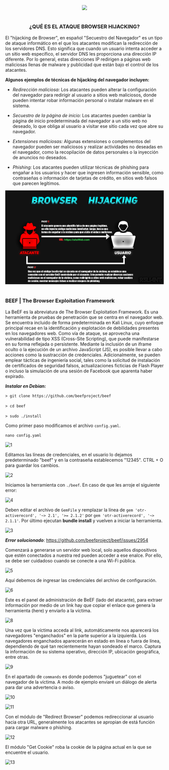 <p align="center">
  <a href="https://github.com/DenverCoder1/readme-typing-svg"><img src="https://readme-typing-svg.herokuapp.com?color=D1F700&width=420&lines=Ataque+de+Browser+Hijacking+[BeEF]"></a>
</p>

<h1 align="center"></h1>

<h3 align="center">¿QUÉ ES EL ATAQUE BROWSER HIJACKING?</h3>

El "hijacking de Browser", en español "Secuestro del Navegador" es un tipo de ataque informático en el que los atacantes modifican la redirección de los servidores DNS. Esto significa que cuando un usuario intenta acceder a un sitio web específico, el servidor DNS les proporciona una dirección IP diferente. Por lo general, estas direcciones IP redirigen a páginas web maliciosas llenas de malware y publicidad que están bajo el control de los atacantes.

**Algunos ejemplos de técnicas de hijacking del navegador incluyen:**

- _Redirección maliciosa:_ Los atacantes pueden alterar la configuración del navegador para redirigir al usuario a sitios web maliciosos, donde pueden intentar robar información personal o instalar malware en el sistema.

- _Secuestro de la página de inicio:_ Los atacantes pueden cambiar la página de inicio predeterminada del navegador a un sitio web no deseado, lo que obliga al usuario a visitar ese sitio cada vez que abre su navegador.

- _Extensiones maliciosas:_ Algunas extensiones o complementos del navegador pueden ser maliciosos y realizar actividades no deseadas en el navegador, como la recopilación de datos personales o la inyección de anuncios no deseados.

- _Phishing:_ Los atacantes pueden utilizar técnicas de phishing para engañar a los usuarios y hacer que ingresen información sensible, como contraseñas o información de tarjetas de crédito, en sitios web falsos que parecen legítimos.

<p align="center">
  <img src="https://github.com/R3LI4NT/articulos/blob/main/Pentesting/ING-SOCIAL/img/Browser_Hijacking.png">
</p>

<h1 align="center"></h1>

### BEEF | The Browser Exploitation Framework

La BeEF es la abreviatura de The Browser Exploitation Framework. Es una herramienta de pruebas de penetración que se centra en el navegador web. Se encuentra incluido de forma predeterminada en Kali Linux, cuyo enfoque principal recae en la identificación y explotación de debilidades presentes en los navegadores web. Como vía de ataque, se aprovecha una vulnerabilidad de tipo XSS (Cross-Site Scripting), que puede manifestarse en su forma reflejada o persistente. Mediante la inclusión de un iframe oculto o la ejecución de un archivo JavaScript (JS), es posible llevar a cabo acciones como la sustracción de credenciales. Adicionalmente, se pueden emplear tácticas de ingeniería social, tales como la solicitud de instalación de certificados de seguridad falsos, actualizaciones ficticias de Flash Player o incluso la simulación de una sesión de Facebook que aparenta haber expirado.

**_Instalar en Debian:_**
```
> git clone https://github.com/beefproject/beef

> cd beef

> sudo ./install
```

Como primer paso modificamos el archivo `config.yaml`.
```
nano config.yaml
```

![1](https://github.com/R3LI4NT/articulos/assets/75953873/521a7f84-27ea-4659-a96f-302edf3dcfb7)

Editamos las líneas de credenciales, en el usuario lo dejamos predeterminado "beef" y en la contraseña establecemos "12345". CTRL + O para guardar los cambios.

![2](https://github.com/R3LI4NT/articulos/assets/75953873/829364fd-04a9-4266-b790-be381ad9bd83)

Iniciamos la herramienta con `./beef`. En caso de que les arroje el siguiente error:

![4](https://github.com/R3LI4NT/articulos/assets/75953873/8084431b-c507-4c55-8d48-7a00dfe02e02)

Deben editar el archivo de `GemFile` y remplazar la línea de `gem 'otr-activerecord', '~> 2.1', '>= 2.1.2'` por `gem 'otr-activerecord', '~> 2.1.1'`. Por último ejecutan **bundle install** y vuelven a iniciar la herramienta.

![3](https://github.com/R3LI4NT/articulos/assets/75953873/3a3003cd-15bf-4391-9699-d9cd90ce5cef)

_**Error solucionado**_: https://github.com/beefproject/beef/issues/2954 

Comenzará a generarse un servidor web local, solo aquellos dispositivos que estén conectados a nuestra red pueden acceder a ese enalce. Por ello, se debe ser cuidadoso cuando se conecte a una Wi-Fi pública. 

![5](https://github.com/R3LI4NT/articulos/assets/75953873/dc244c20-10a1-4c22-a5f0-31baa1cee561)

Aquí debemos de ingresar las credenciales del archivo de configuración.

![6](https://github.com/R3LI4NT/articulos/assets/75953873/e42f2176-3b9f-46c1-a3b0-c3e0d0831bef)

Este es el panel de administración de BeEF (lado del atacante), para extraer información por medio de un link hay que copiar el enlace que genera la herramienta (here) y enviarlo a la víctima. 

![8](https://github.com/R3LI4NT/articulos/assets/75953873/b4135e18-bbdc-46b4-b8a6-8e9778355edb)

Una vez que la víctima acceda al link, automáticamente nos aparecerá los navegadores "enganchados" en la parte superior a la izquierda. Los navegadores enganchados aparecerán en estado en línea o fuera de línea, dependiendo de qué tan recientemente hayan sondeado el marco. Captura la información de su sistema operativo, dirección IP, ubicación geográfica, entre otras.

![9](https://github.com/R3LI4NT/articulos/assets/75953873/82ee31c0-0020-442a-b8b8-ec414f5a42be)

En el apartado de `commands` es donde podemos "juguetear" con el navegador de la víctima. A modo de ejemplo enviaré un diálogo de alerta para dar una advertencia o aviso.

![10](https://github.com/R3LI4NT/articulos/assets/75953873/400da218-2d25-46ea-bd2e-2ae63cd9eb31)

![11](https://github.com/R3LI4NT/articulos/assets/75953873/a314994c-e5c4-4f97-a0be-ba28e3356dfa)

Con el módulo de "Redirect Browser" podemos redireccionar al usuario hacia otra URL, generalmente los atacantes se apropian de está función para cargar malware o phishing. 

![12](https://github.com/R3LI4NT/articulos/assets/75953873/9232c439-3d82-4863-88cf-63db97a76392)

El módulo "Get Cookie" roba la cookie de la página actual en la que se encuentre el usuario.

![13](https://github.com/R3LI4NT/articulos/assets/75953873/67b1a4a4-9751-41ee-9cdb-1e1ff45972f1)
